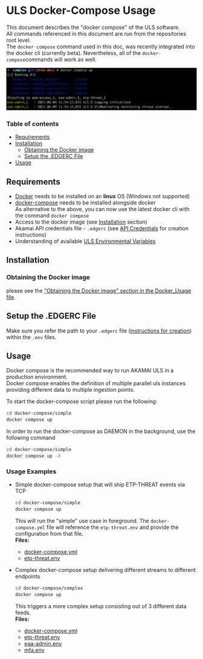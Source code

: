 # ULS Docker-Compose Usage
This document describes the "docker compose" of the ULS software.  
All commands referenced in this document are run from the repositories root level.  
The `docker compose` command used in this doc, was recently integrated into the docker cli (currently beta). Nevertheless, all of the `docker-compose`commands will work as well. 

![ULS docker compose usage](./images/uls_docker-compose_complex_example.png)  

### Table of contents
- [Requirements](#requirements)
- [Installation](#installation)
  - [Obtaining the Docker image](#obtaining-the-docker-image)
  - [Setup the .EDGERC File](#setup-the-edgerc-file)
- [Usage](#usage)

## Requirements
- [Docker](https://www.docker.com/) needs to be installed on an **linux** OS (Windows not supported)
- [docker-compose](https://docs.docker.com/compose/install/) needs to be installed alongside docker  
  As alternative to the above, you can now use the latest docker cli with the command `docker compose`
- Access to the docker image (see [Installation](#installation) section)
- Akamai API credentials file - `.edgerc` (see [API Credentials](AKAMAI_API_CREDENTIALS.md) for creation instructions)
- Understanding of available [ULS Environmental Variables](ARGUMENTS_ENV_VARS.md)

## Installation
### Obtaining the Docker image
please see the ["Obtaining the Docker image" section in the Docker_Usage file](DOCKER_USAGE.md#obtaining-the-docker-image).

## Setup the .EDGERC File
Make sure you refer the path to your `.edgerc` file  ([instructions for creation](AKAMAI_API_CREDENTIALS.md)) within the `.env` files.

## Usage
Docker compose is the recommended way to run AKAMAI ULS in a production environment.  
Docker compose enables the definition of multiple parallel uls instances providing different data to multiple ingestion points.

To start the docker-compose script please run the following:
```bash
cd docker-compose/simple
docker compose up
```


In order to run the docker-compose as DAEMON in the background, use the following command
  ```bash
cd docker-compose/simple
docker compose up -d
  ```

### Usage Examples
- Simple docker-compose setup that will ship ETP-THREAT events via TCP
  ```bash
  cd docker-compose/simple
  docker compose up
  ```
  This will run the "simple" use case in foreground. 
  The `docker-compose.yml` file will reference the `etp-threat.env` and provide the configuration from that file.  
  **Files:**  
    - [docker-compose.yml](examples/docker-compose/simple/docker-compose.yml)
    - [etp-threat.env](examples/docker-compose/simple/etp-threat.env)

  
- Complex docker-compose setup delivering different streams to different endpoints
  ```bash
  cd docker-compose/complex
  docker compose up
  ```
  This triggers a more complex setup consisting out of 3 different data feeds.  
  **Files:**  
    - [docker-compose.yml](examples/docker-compose/complex/docker-compose.yml)
    - [etp-threat.env](examples/docker-compose/complex/etp-threat.env)
    - [eaa-admin.env](examples/docker-compose/complex/eaa-access.env)
    - [mfa.env](examples/docker-compose/complex/mfa.env)